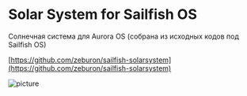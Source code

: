 Solar System for Sailfish OS
===================

Солнечная система для Aurora OS (собрана из исходных кодов под Sailfish OS)

[https://github.com/zeburon/sailfish-solarsystem](https://github.com/zeburon/sailfish-solarsystem)

![picture](../data/Solar_System_for_Sailfish_OS.png)